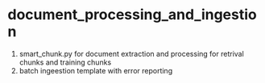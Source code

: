 # document_processing_and_ingestion
1. smart_chunk.py for document extraction and processing for retrival chunks and training chunks
2. batch ingeestion template with error reporting
